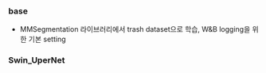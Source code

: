 ### base
- MMSegmentation 라이브러리에서 trash dataset으로 학습, W&B logging을 위한 기본 setting

### Swin_UperNet

